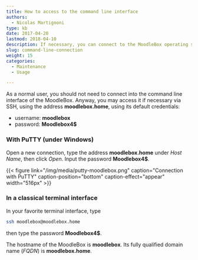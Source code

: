 ```yaml
---
title: How to access to the command line interface
authors:
  - Nicolas Martignoni
type: kb
date: 2017-04-20
lastmod: 2018-04-10
description: If necessary, you can connect to the MoodleBox operating system via SSH
slug: command-line-connection
weight: 15
categories:
  - Maintenance
  - Usage

---
```

As a normal user, you should not need to connect into the command line interface of the MoodleBox. Anyway, you may access it if necessary via SSH, using the address __moodlebox.home__, using its default credentials:

  * username: __moodlebox__
  * password: __Moodlebox4$__

### With PuTTY (under Windows)

Open a new connection, type the address __moodlebox.home__ under _Host Name_, then click _Open_. Input the password __Moodlebox4$__.

{{< figure link="/img/media/putty-moodlebox.png" caption="Connection with PuTTY" caption-position="bottom" caption-effect="appear" width="516px" >}}

### In a classical terminal interface

In your favorite terminal interface, type

```bash
ssh moodlebox@moodlebox.home
```

then type the password __Moodlebox4$__.

The hostname of the MoodleBox is __moodlebox__. Its fully qualified domain name (_FQDN_) is __moodlebox.home__.
